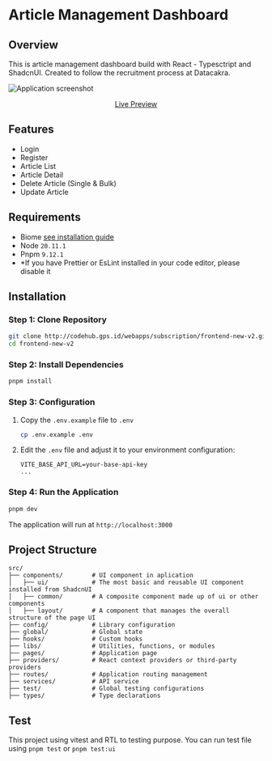 # Article Management Dashboard

## Overview
This is article management dashboard build with React - Typesctript and ShadcnUI. Created to follow the recruitment process at Datacakra.

![Application screenshot](https://res.cloudinary.com/draaoe7rc/image/upload/v1746885721/test/45e3a83e-1c26-44a2-a02c-0dd340638528.png)

<div align="center">
<a href="https://">Live Preview</a>
</div>

## Features

- Login
- Register
- Article List
- Article Detail
- Delete Article (Single & Bulk)
- Update Article

## Requirements

- Biome [see installation guide](https://marketplace.visualstudio.com/items?itemName=biomejs.biome)
- Node `20.11.1`
- Pnpm `9.12.1`
- \*If you have Prettier or EsLint installed in your code editor, please disable it

## Installation

### Step 1: Clone Repository

```bash
git clone http://codehub.gps.id/webapps/subscription/frontend-new-v2.git
cd frontend-new-v2
```

### Step 2: Install Dependencies

```bash
pnpm install
```

### Step 3: Configuration

1. Copy the `.env.example` file to `.env`
   ```bash
   cp .env.example .env
   ```
2. Edit the `.env` file and adjust it to your environment configuration:
   ```
   VITE_BASE_API_URL=your-base-api-key
   ...
   ```

### Step 4: Run the Application

```bash
pnpm dev
```

The application will run at `http://localhost:3000`

## Project Structure

```
src/
├── components/        # UI component in aplication
│   ├── ui/            # The most basic and reusable UI component installed from ShadcnUI
│   ├── common/        # A composite component made up of ui or other components
│   ├── layout/        # A component that manages the overall structure of the page UI
├── config/            # Library configuration
├── global/            # Global state
├── hooks/             # Custom hooks
├── libs/              # Utilities, functions, or modules
├── pages/             # Application page
├── providers/         # React context providers or third-party providers
├── routes/            # Application routing management
├── services/          # API service
├── test/              # Global testing configurations 
├── types/             # Type declarations
```

## Test

This project using vitest and RTL to testing purpose. You can run test file using `pnpm test` or `pnpm test:ui`
